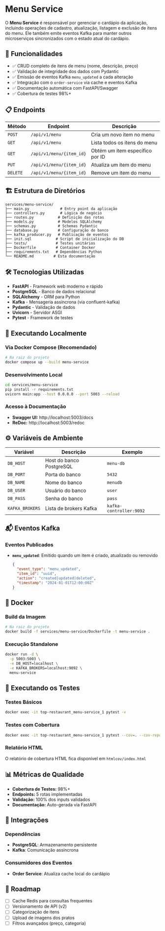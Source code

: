 # Menu Service

O **Menu Service** é responsável por gerenciar o cardápio da aplicação, incluindo operações de cadastro, atualização, listagem e exclusão de itens do menu. Ele também emite eventos Kafka para manter outros microserviços sincronizados com o estado atual do cardápio.

## 🚀 Funcionalidades

- ✅ CRUD completo de itens de menu (nome, descrição, preço)
- ✅ Validação de integridade dos dados com Pydantic
- ✅ Emissão de eventos Kafka `menu_updated` a cada alteração
- ✅ Integração com o `order-service` via cache e eventos Kafka
- ✅ Documentação automática com FastAPI/Swagger
- ✅ Cobertura de testes 98%+

## 📋 Endpoints

| Método | Endpoint | Descrição |
|--------|----------|-----------|
| `POST` | `/api/v1/menu` | Cria um novo item no menu |
| `GET` | `/api/v1/menu` | Lista todos os itens do menu |
| `GET` | `/api/v1/menu/{item_id}` | Obtém um item específico por ID |
| `PUT` | `/api/v1/menu/{item_id}` | Atualiza um item do menu |
| `DELETE` | `/api/v1/menu/{item_id}` | Remove um item do menu |

## 🏗️ Estrutura de Diretórios

```
services/menu-service/
├── main.py              # Entry point da aplicação
├── controllers.py       # Lógica de negócio
├── routes.py           # Definição das rotas
├── models.py           # Modelos SQLAlchemy
├── schemas.py          # Schemas Pydantic
├── database.py         # Configuração do banco
├── kafka_producer.py   # Publicação de eventos
├── init.sql           # Script de inicialização do DB
├── tests/             # Testes unitários
├── Dockerfile         # Container Docker
├── requirements.txt   # Dependências Python
└── README.md         # Esta documentação
```

## 🛠️ Tecnologias Utilizadas

- **FastAPI** - Framework web moderno e rápido
- **PostgreSQL** - Banco de dados relacional
- **SQLAlchemy** - ORM para Python
- **Kafka** - Mensageria assíncrona (via confluent-kafka)
- **Pydantic** - Validação de dados
- **Uvicorn** - Servidor ASGI
- **Pytest** - Framework de testes

## 🚀 Executando Localmente

### Via Docker Compose (Recomendado)
```bash
# Na raiz do projeto
docker compose up --build menu-service
```

### Desenvolvimento Local
```bash
cd services/menu-service
pip install -r requirements.txt
uvicorn main:app --host 0.0.0.0 --port 5003 --reload
```

### Acesso à Documentação
- **Swagger UI:** http://localhost:5003/docs
- **ReDoc:** http://localhost:5003/redoc

## ⚙️ Variáveis de Ambiente

| Variável | Descrição | Exemplo |
|----------|-----------|---------|
| `DB_HOST` | Host do banco PostgreSQL | `menu-db` |
| `DB_PORT` | Porta do banco | `5432` |
| `DB_NAME` | Nome do banco | `menudb` |
| `DB_USER` | Usuário do banco | `user` |
| `DB_PASS` | Senha do banco | `pass` |
| `KAFKA_BROKERS` | Lista de brokers Kafka | `kafka-controller:9092` |

## 📬 Eventos Kafka

### Eventos Publicados
- **`menu_updated`**: Emitido quando um item é criado, atualizado ou removido
  ```json
  {
    "event_type": "menu_updated",
    "item_id": "uuid",
    "action": "created|updated|deleted",
    "timestamp": "2024-01-01T12:00:00Z"
  }
  ```

## 🐳 Docker

### Build da Imagem
```bash
# Na raiz do projeto
docker build -f services/menu-service/Dockerfile -t menu-service .
```

### Execução Standalone
```bash
docker run -d \
  -p 5003:5003 \
  -e DB_HOST=localhost \
  -e KAFKA_BROKERS=localhost:9092 \
  menu-service
```

## 🧪 Executando os Testes

### Testes Básicos
```bash
docker exec -it top-restaurant_menu-service_1 pytest -v
```

### Testes com Cobertura
```bash
docker exec -it top-restaurant_menu-service_1 pytest --cov=. --cov-report=term --cov-report=html
```

### Relatório HTML
O relatório de cobertura HTML fica disponível em `htmlcov/index.html`

## 📊 Métricas de Qualidade

- **Cobertura de Testes:** 98%+
- **Endpoints:** 5 rotas implementadas
- **Validação:** 100% dos inputs validados
- **Documentação:** Auto-gerada via FastAPI

## 🔗 Integrações

### Dependências
- **PostgreSQL**: Armazenamento persistente
- **Kafka**: Comunicação assíncrona

### Consumidores dos Eventos
- **Order Service**: Atualiza cache local do cardápio

## 🚧 Roadmap

- [ ] Cache Redis para consultas frequentes
- [ ] Versionamento de API (v2)
- [ ] Categorização de itens
- [ ] Upload de imagens dos pratos
- [ ] Filtros avançados (preço, categoria)
